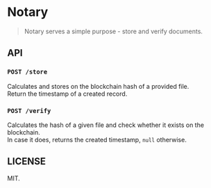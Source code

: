 # Notary

> Notary serves a simple purpose - store and verify documents.

## API

### `POST /store`
Calculates and stores on the blockchain hash of a provided file. <br>
Return the timestamp of a created record.


### `POST /verify`
Calculates the hash of a given file and check whether it exists on the blockchain. <br>
In case it does, returns the created timestamp, `null` otherwise.

## LICENSE
MIT.